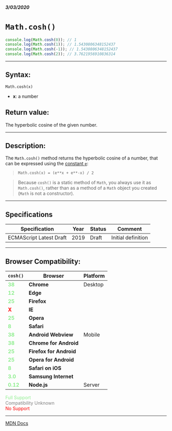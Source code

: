 ##### 3/03/2020
# `Math.cosh()`

```js
console.log(Math.cosh(0)); // 1
console.log(Math.cosh(1)); // 1.5430806348152437
console.log(Math.cosh(-1)); // 1.5430806348152437
console.log(Math.cosh(2)); // 3.7621956910836314
```

---

## Syntax:
`Math.cosh(x)`

* **x**: a number

## Return value:
The hyperbolic cosine of the given number.

---

## Description:
The `Math.cosh()` method returns the hyperbolic cosine of a number, that can be expressed using the [constant `e`](https://developer.mozilla.org/en-US/docs/Web/JavaScript/Reference/Global_Objects/Math/E): 

  > `Math.cosh(x) = (e**x + e**-x) / 2`

  > Because `cosh()` is a static method of `Math`, you always use it as `Math.cosh()`, rather than as a method of a `Math` object you created (`Math` is not a constructor).

---

## Specifications
| Specification | Year | Status | Comment |
|---|---|---|---|
| ECMAScript Latest Draft | 2019 | Draft | Initial definition |

---

## Browser Compatibility:
| `cosh()` | Browser | Platform |
|---|---|---|
| <span style="color: lightgreen">**38**</span> | **Chrome** | Desktop | 
| <span style="color: lightgreen">**12**</span> | **Edge** || 
| <span style="color: lightgreen">**25**</span> | **Firefox** || 
| <span style="color: red">**X**</span> | **IE** || 
| <span style="color: lightgreen">**25**</span> | **Opera** || 
| <span style="color: lightgreen">**8**</span> | **Safari** || 
| <span style="color: lightgreen">**38**</span> | **Android Webview** | Mobile | 
| <span style="color: lightgreen">**38**</span> | **Chrome for Android** || 
| <span style="color: lightgreen">**25**</span> | **Firefox for Android** || 
| <span style="color: lightgreen">**25**</span> | **Opera for Android** || 
| <span style="color: lightgreen">**8**</span> | **Safari on iOS** || 
| <span style="color: lightgreen">**3.0**</span> | **Samsung Internet** || 
| <span style="color: lightgreen">**0.12**</span> | **Node.js** | Server | 

<span style="color: lightgreen">Full Support</span>  
<span style="color: grey">Compatibility Unknown</span>  
<span style="color: red">No Support</span>

---

[MDN Docs](https://developer.mozilla.org/en-US/docs/Web/JavaScript/Reference/Global_Objects/Math/cosh)